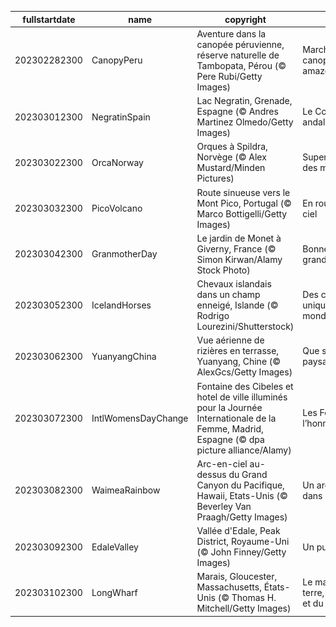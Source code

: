 |fullstartdate|name|copyright|title|image|
|--|--|--|--|--|
202302282300|CanopyPeru|Aventure dans la canopée péruvienne, réserve naturelle de Tambopata, Pérou (© Pere Rubi/Getty Images)|Marchez dans la canopée amazonienne|![](/fr-FR/2023/03/202302282300CanopyPeru.jpg)|
202303012300|NegratinSpain|Lac Negratin, Grenade, Espagne  (© Andres Martinez Olmedo/Getty Images)|Le Colorado andalou|![](/fr-FR/2023/03/202303012300NegratinSpain.jpg)|
202303022300|OrcaNorway|Orques à Spildra, Norvège (© Alex Mustard/Minden Pictures)|Superprédateurs des mers|![](/fr-FR/2023/03/202303022300OrcaNorway.jpg)|
202303032300|PicoVolcano|Route sinueuse vers le Mont Pico, Portugal (© Marco Bottigelli/Getty Images)|En route vers le ciel|![](/fr-FR/2023/03/202303032300PicoVolcano.jpg)|
202303042300|GranmotherDay|Le jardin de Monet à Giverny, France (© Simon Kirwan/Alamy Stock Photo)|Bonne fête à nos grands-mères !|![](/fr-FR/2023/03/202303042300GranmotherDay.jpg)|
202303052300|IcelandHorses|Chevaux islandais dans un champ enneigé, Islande (© Rodrigo Lourezini/Shutterstock)|Des chevaux uniques au monde|![](/fr-FR/2023/03/202303052300IcelandHorses.jpg)|
202303062300|YuanyangChina|Vue aérienne de rizières en terrasse, Yuanyang, Chine (© AlexGcs/Getty Images)|Que sont ces paysages ?|![](/fr-FR/2023/03/202303062300YuanyangChina.jpg)|
202303072300|IntlWomensDayChange|Fontaine des Cibeles et hotel de ville illuminés pour la Journée Internationale de la Femme, Madrid, Espagne (© dpa picture alliance/Alamy)|Les Femmes à l’honneur|![](/fr-FR/2023/03/202303072300IntlWomensDayChange.jpg)|
202303082300|WaimeaRainbow|Arc-en-ciel au-dessus du Grand Canyon du Pacifique, Hawaii, Etats-Unis (© Beverley Van Praagh/Getty Images)|Un arc en ciel dans la brume|![](/fr-FR/2023/03/202303082300WaimeaRainbow.jpg)|
202303092300|EdaleValley|Vallée d'Edale, Peak District, Royaume-Uni (© John Finney/Getty Images)|Un puzzle géant|![](/fr-FR/2023/03/202303092300EdaleValley.jpg)|
202303102300|LongWharf|Marais, Gloucester, Massachusetts, États-Unis (© Thomas H. Mitchell/Getty Images)|Le mariage de la terre, de la mer et du vent|![](/fr-FR/2023/03/202303102300LongWharf.jpg)|
